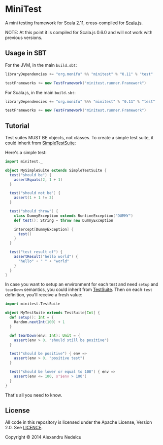 # MiniTest

A mini testing framework for Scala 2.11,
cross-compiled for [Scala.js](http://www.scala-js.org/).

NOTE: At this point it is compiled for Scala.js 0.6.0 and will
not work with previous versions.

## Usage in SBT

For the JVM, in the main `build.sbt`:

```scala
libraryDependencies += "org.monifu" %% "minitest" % "0.11" % "test"

testFrameworks += new TestFramework("minitest.runner.Framework")
```

For Scala.js, in the main `build.sbt`:

```scala
libraryDependencies += "org.monifu" %%% "minitest" % "0.11" % "test"

testFrameworks += new TestFramework("minitest.runner.Framework")
```

## Tutorial

Test suites MUST BE objects, not classes. To create a simple test suite, it could
inherit from [SimpleTestSuite](shared/main/scala/minitest/SimpleTestSuite.scala):

Here's a simple test:

```scala
import minitest._

object MySimpleSuite extends SimpleTestSuite {
  test("should be") {
    assertEquals(2, 1 + 1)
  }

  test("should not be") {
    assert(1 + 1 != 3)
  }

  test("should throw") {
    class DummyException extends RuntimeException("DUMMY")
    def test(): String = throw new DummyException

    intercept[DummyException] {
      test()
    }
  }

  test("test result of") {
    assertResult("hello world") {
      "hello" + " " + "world"
    }
  }
}
```

In case you want to setup an environment for each test and need `setup` and
`tearDown` semantics, you could inherit from
[TestSuite](shared/main/scala/minitest/TestSuite.scala). Then on each `test` definition,
you'll receive a fresh value:

```scala
import minitest.TestSuite

object MyTestSuite extends TestSuite[Int] {
  def setup(): Int = {
    Random.nextInt(100) + 1
  }

  def tearDown(env: Int): Unit = {
    assert(env > 0, "should still be positive")
  }

  test("should be positive") { env =>
    assert(env > 0, "positive test")
  }

  test("should be lower or equal to 100") { env =>
    assert(env <= 100, s"$env > 100")
  }
}
```

That's all you need to know.

## License

All code in this repository is licensed under the Apache License, Version 2.0.
See [LICENCE](./LICENSE).

Copyright &copy; 2014 Alexandru Nedelcu
